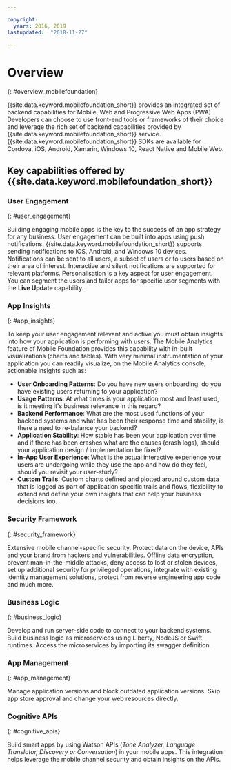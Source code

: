 ```yaml
---

copyright:
  years: 2016, 2019
lastupdated:  "2018-11-27"

---
```


#	Overview
{: #overview_mobilefoundation}

{{site.data.keyword.mobilefoundation_short}} provides an integrated set of backend capabilities for Mobile, Web and Progressive Web Apps (PWA). Developers can choose to use front-end tools or frameworks of their choice and leverage the rich set of backend capabilities provided by {{site.data.keyword.mobilefoundation_short}} service. {{site.data.keyword.mobilefoundation_short}} SDKs are available for Cordova, iOS, Android, Xamarin, Windows 10, React Native and Mobile Web. 

## Key capabilities offered by {{site.data.keyword.mobilefoundation_short}}

### User Engagement
{: #user_engagement}

Building engaging mobile apps is the key to the success of an app strategy for any business. User engagement can be built into apps using push notifications. {{site.data.keyword.mobilefoundation_short}} supports sending notifications to iOS, Android, and Windows 10 devices. Notifications can be sent to all users, a subset of users or to users based on their area of interest. Interactive and silent notifications are supported for relevant platforms. Personalisation is a key aspect for user engagement. You can segment the users and tailor apps for specific user segments with the **Live Update** capability.

###  App Insights
{: #app_insights}

To keep your user engagement relevant and active you must obtain insights into how your application is performing with users.   The Mobile Analytics feature of Mobile Foundation provides this capability with in-built visualizations (charts and tables).  With very minimal instrumentation of your application you can readily visualize, on the Mobile Analytics console, actionable insights such as:
- **User Onboarding Patterns**: Do you have new users onboarding, do you have existing users returning to your application?
- **Usage Patterns**: At what times is your application most and least used, is it meeting it's business relevance in this regard?
- **Backend Performance**: What are the most used functions of your backend systems and what has been their response time and stability, is there a need to re-balance your backend?
- **Application Stability**: How stable has been your application over time and if there has been crashes what are the causes (crash logs), should your application design / implementation be fixed?
- **In-App User Experience**: What is the actual interactive experience your users are undergoing while they use the app and how do they feel, should you revisit your user-study?
- **Custom Trails**:  Custom charts defined and plotted around custom data that is logged as part of application specific trails and flows, flexibility to extend and define your own insights that can help your business decisions too.

###  Security Framework
{: #security_framework}

Extensive mobile channel-specific security. Protect data on the device, APIs and your brand from hackers and vulnerabilities. Offline data encryption, prevent man-in-the-middle attacks, deny access to lost or stolen devices, set up additional security for privileged operations, integrate with existing identity management solutions, protect from reverse engineering app code and much more.

###  Business Logic
{: #business_logic}

Develop and run server-side code to connect to your backend systems. Build business logic as microservices using Liberty, NodeJS or Swift runtimes. Access the microservices by importing its swagger definition.

###  App Management
{:  #app_management}

Manage application versions and block outdated application versions. Skip app store approval and change your web resources directly.

###  Cognitive APIs
{:  #cognitive_apis}

Build smart apps by using Watson APIs (*Tone Analyzer, Language Translator, Discovery or Conversation*) in your mobile apps. This integration helps leverage the mobile channel security and obtain insights on the APIs.

